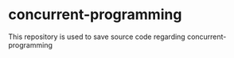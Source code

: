 # concurrent-programming
This repository is used to save source code regarding concurrent-programming
